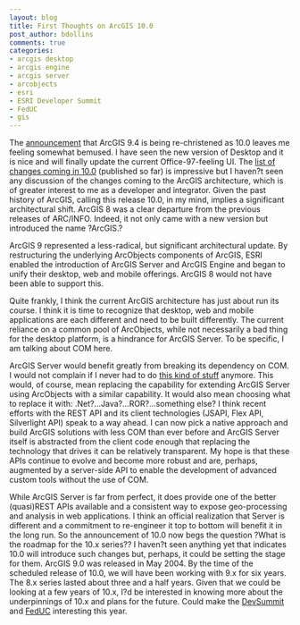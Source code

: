 ```yaml
---
layout: blog
title: First Thoughts on ArcGIS 10.0
post_author: bdollins
comments: true
categories:
- arcgis desktop
- arcgis engine
- arcgis server
- arcobjects
- esri
- ESRI Developer Summit
- FedUC
- gis
---
```


The <a href="http://www.esri.com/news/podcasts/audio/speaker/dangermond_arcgis10.mp3">announcement</a> that ArcGIS 9.4 is being re-christened as 10.0 leaves me feeling somewhat bemused. I have seen the new version of Desktop and it is nice and will finally update the current Office-97-feeling UI. The <a href="http://www.esri.com/software/arcgis/whats-new/whats-coming.html">list of changes coming in 10.0</a> (published so far) is impressive but I haven?t seen any discussion of the changes coming to the ArcGIS architecture, which is of greater interest to me as a developer and integrator. Given the past history of ArcGIS, calling this release 10.0, in my mind, implies a significant architectural shift. ArcGIS 8 was a clear departure from the previous releases of ARC/INFO. Indeed, it not only came with a new version but introduced the name ?ArcGIS.?<!--more-->

ArcGIS 9 represented a less-radical, but significant architectural update. By restructuring the underlying ArcObjects components of ArcGIS, ESRI enabled the introduction of ArcGIS Server and ArcGIS Engine and began to unify their desktop, web and mobile offerings. ArcGIS 8 would not have been able to support this.

Quite frankly, I think the current ArcGIS architecture has just about run its course. I think it is time to recognize that desktop, web and mobile applications are each different and need to be built differently. The current reliance on a common pool of ArcObjects, while not necessarily a bad thing for the desktop platform, is a hindrance for ArcGIS Server. To be specific, I am talking about COM here.

ArcGIS Server would benefit greatly from breaking its dependency on COM. I would not complain if I never had to do <a href="http://blog.davebouwman.com/index.php/2009/12/zen-and-the-art-of-serverobjectextensions/">this kind of stuff</a> anymore. This would, of course, mean replacing the capability for extending ArcGIS Server using ArcObjects with a similar capability. It would also mean choosing what to replace it with: .Net?...Java?...ROR?...something else? I think recent efforts with the REST API and its client technologies (JSAPI, Flex API, Silverlight API) speak to a way ahead. I can now pick a native approach and build ArcGIS solutions with less COM than ever before and ArcGIS Server itself is abstracted from the client code enough that replacing the technology that drives it can be relatively transparent. My hope is that these APIs continue to evolve and become more robust and are, perhaps, augmented by a server-side API to enable the development of advanced custom tools without the use of COM. 

While ArcGIS Server is far from perfect, it does provide one of the better (quasi)REST APIs available and a consistent way to expose geo-processing and analysis in web applications. I think an official realization that Server is different and a commitment to re-engineer it top to bottom will benefit it in the long run. So the announcement of 10.0 now begs the question ?What is the roadmap for the 10.x series?? I haven?t seen anything yet that indicates 10.0 will introduce such changes but, perhaps, it could be setting the stage for them. ArcGIS 9.0 was released in May 2004. By the time of the scheduled release of 10.0, we will have been working with 9.x for six years. The 8.x series lasted about three and a half years. Given that we could be looking at a few years of 10.x, I?d be interested in knowing more about the underpinnings of 10.x and plans for the future. Could make the <a href="http://www.esri.com/events/devsummit/index.html">DevSummit</a> and <a href="http://www.esri.com/events/feduc/index.html">FedUC</a> interesting this year.